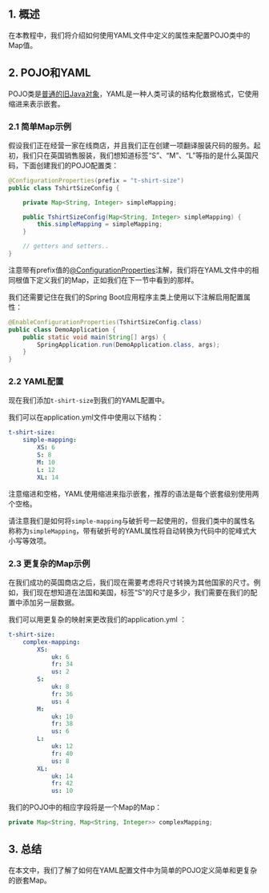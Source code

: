 ## 1. 概述

在本教程中，我们将介绍如何使用YAML文件中定义的属性来配置POJO类中的Map值。

## 2. POJO和YAML

POJO类是[普通的旧Java对象]()，YAML是一种人类可读的结构化数据格式，它使用缩进来表示嵌套。

### 2.1 简单Map示例

假设我们正在经营一家在线商店，并且我们正在创建一项翻译服装尺码的服务。起初，我们只在英国销售服装，我们想知道标签“S”、“M”、“L”等指的是什么英国尺码，下面创建我们的POJO配置类：

```java
@ConfigurationProperties(prefix = "t-shirt-size")
public class TshirtSizeConfig {

	private Map<String, Integer> simpleMapping;

	public TshirtSizeConfig(Map<String, Integer> simpleMapping) {
		this.simpleMapping = simpleMapping;
	}

	// getters and setters..
}
```

注意带有prefix值的[@ConfigurationProperties]()注解，我们将在YAML文件中的相同根值下定义我们的Map，正如我们在下一节中看到的那样。

我们还需要记住在我们的Spring Boot应用程序主类上使用以下注解启用配置属性：

```java
@EnableConfigurationProperties(TshirtSizeConfig.class)
public class DemoApplication {
	public static void main(String[] args) {
		SpringApplication.run(DemoApplication.class, args);
	}
}
```

### 2.2 YAML配置

现在我们添加`t-shirt-size`到我们的YAML配置中。

我们可以在application.yml文件中使用以下结构：

```yaml
t-shirt-size:
    simple-mapping:
        XS: 6
        S: 8
        M: 10
        L: 12
        XL: 14
```

注意缩进和空格，YAML使用缩进来指示嵌套，推荐的语法是每个嵌套级别使用两个空格。

请注意我们是如何将`simple-mapping`与破折号一起使用的，但我们类中的属性名称称为`simpleMapping`，带有破折号的YAML属性将自动转换为代码中的驼峰式大小写等效项。

### 2.3 更复杂的Map示例

在我们成功的英国商店之后，我们现在需要考虑将尺寸转换为其他国家的尺寸。例如，我们现在想知道在法国和美国，标签“S”的尺寸是多少，我们需要在我们的配置中添加另一层数据。

我们可以用更复杂的映射来更改我们的application.yml ：

```yaml
t-shirt-size:
    complex-mapping:
        XS:
            uk: 6
            fr: 34
            us: 2
        S:
            uk: 8
            fr: 36
            us: 4
        M:
            uk: 10
            fr: 38
            us: 6
        L:
            uk: 12
            fr: 40
            us: 8
        XL:
            uk: 14
            fr: 42
            us: 10
```

我们的POJO中的相应字段将是一个Map的Map：

```java
private Map<String, Map<String, Integer>> complexMapping;
```

## 3. 总结

在本文中，我们了解了如何在YAML配置文件中为简单的POJO定义简单和更复杂的嵌套Map。